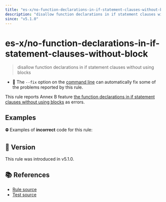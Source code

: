 ```yaml
---
title: "es-x/no-function-declarations-in-if-statement-clauses-without-block"
description: "disallow function declarations in if statement clauses without using blocks"
since: "v5.1.0"
---
```


# es-x/no-function-declarations-in-if-statement-clauses-without-block
> disallow function declarations in if statement clauses without using blocks

- 🔧 The `--fix` option on the [command line](https://eslint.org/docs/user-guide/command-line-interface#fixing-problems) can automatically fix some of the problems reported by this rule.

This rule reports Annex B feature [the function declarations in if statement clauses without using blocks](https://tc39.es/ecma262/multipage/additional-ecmascript-features-for-web-browsers.html#sec-functiondeclarations-in-ifstatement-statement-clauses) as errors.

## Examples

⛔ Examples of **incorrect** code for this rule:

<eslint-playground type="bad" source-type="script" code="/*eslint es-x/no-function-declarations-in-if-statement-clauses-without-block: error */
if (a)
  function f1() {}
else
  function f2() {}
" />

## 🚀 Version

This rule was introduced in v5.1.0.

## 📚 References

- [Rule source](https://github.com/ota-meshi/eslint-plugin-es-x/blob/master/lib/rules/no-function-declarations-in-if-statement-clauses-without-block.js)
- [Test source](https://github.com/ota-meshi/eslint-plugin-es-x/blob/master/tests/lib/rules/no-function-declarations-in-if-statement-clauses-without-block.js)
